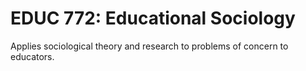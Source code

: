 # EDUC 772: Educational Sociology

Applies sociological theory and research to problems of concern to educators.